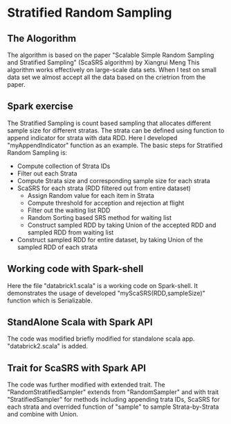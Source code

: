 # Stratified Random Sampling
## The Alogorithm
The algorithm is based on the paper "Scalable Simple Random Sampling and Stratified Sampling" (ScaSRS algorithm) by Xiangrui Meng
This algorithm works effectively on large-scale data sets. When I test on small data set we almost accept  all the data based on the crietrion from the paper. 
## Spark exercise
The Stratified Sampling is count based sampling that allocates different sample size for different stratas.
The strata can be defined using function to append indicator for strata with data RDD. Here I developed "myAppendIndicator" function as an example.
The basic steps for Stratified Random Sampling is:
* Compute collection of Strata IDs
* Filter out each Strata
* Compute Strata size and corresponding sample size for each strata
* ScaSRS for each strata (RDD filtered out from entire dataset)
  * Assign Random value for each item in Strata
  * Compute threshold for acception and rejection at flight
  * Filter out the waiting list RDD
  * Random Sorting based SRS method for waiting list
  * Construct sampled RDD by taking Union of the accepted RDD and sampled RDD from waiting list
* Construct sampled RDD for entire dataset, by taking Union of the sampled RDD of each strata

## Working code with Spark-shell
Here the file "databrick1.scala" is a working code on Spark-shell. It demonstrates the usage of developed "myScaSRS(RDD,sampleSize)" function which is Serializable.

## StandAlone Scala with Spark API
The code was modified briefly modified for standalone scala app. "databrick2.scala" is added.

## Trait for ScaSRS with Spark API
The code was further modified with extended trait. 
The "RandomStratifiedSampler" extends from "RandomSampler" and with trait "StratifiedSampler" for methods including appending trata IDs, ScaSRS for each strata and overrided function of "sample" to sample Strata-by-Strata and combine with Union.


